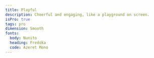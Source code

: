 ```yaml
---
title: Playful
description: Cheerful and engaging, like a playground on screen.
isPro: true
tags: pro
dimension: Smooth
fonts:
  body: Nunito
  heading: Fredoka
  code: Azeret Mono
---
```

